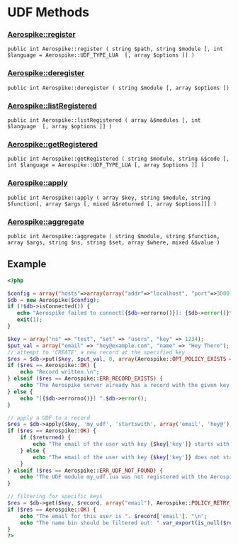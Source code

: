 
# UDF Methods

### [Aerospike::register](aerospike_register.md)
```
public int Aerospike::register ( string $path, string $module [, int $language = Aerospike::UDF_TYPE_LUA  [, array $options ]] )
```

### [Aerospike::deregister](aerospike_deregister.md)
```
public int Aerospike::deregister ( string $module [, array $options ])
```

### [Aerospike::listRegistered](aerospike_listregistered.md)
```
public int Aerospike::listRegistered ( array &$modules [, int $language  [, array $options ]] )
```

### [Aerospike::getRegistered](aerospike_getregistered.md)
```
public int Aerospike::getRegistered ( string $module, string &$code [, int $language = Aerospike::UDF_TYPE_LUA [, array $options ]] )
```

### [Aerospike::apply](aerospike_apply.md)
```
public int Aerospike::apply ( array $key, string $module, string $function[, array $args [, mixed &$returned [, array $options]]] )
```

### [Aerospike::aggregate](aerospike_aggregate.md)
```
public int Aerospike::aggregate ( string $module, string $function, array $args, string $ns, string $set, array $where, mixed &$value )
```

## Example

```php
<?php

$config = array("hosts"=>array(array("addr"=>"localhost", "port"=>3000)));
$db = new Aerospike($config);
if (!$db->isConnected()) {
   echo "Aerospike failed to connect[{$db->errorno()}]: {$db->error()}\n";
   exit(1);
}

$key = array("ns" => "test", "set" => "users", "key" => 1234);
$put_val = array("email" => "hey@example.com", "name" => "Hey There");
// attempt to 'CREATE' a new record at the specified key
$res = $db->put($key, $put_val, 0, array(Aerospike::OPT_POLICY_EXISTS => Aerospike::POLICY_EXISTS_CREATE));
if ($res == Aerospike::OK) {
    echo "Record written.\n";
} elseif ($res == Aerospike::ERR_RECORD_EXISTS) {
    echo "The Aerospike server already has a record with the given key.\n";
} else {
    echo "[{$db->errorno()}] ".$db->error();
}

// apply a UDF to a record
$res = $db->apply($key, 'my_udf', 'startswith', array('email', 'hey@'), $returned);
if ($res == Aerospike::OK) {
    if ($returned) {
        echo "The email of the user with key {$key['key']} starts with 'hey@'.\n";
    } else {
        echo "The email of the user with key {$key['key']} does not start with 'hey@'.\n";
    }
} elseif ($res == Aerospike::ERR_UDF_NOT_FOUND) {
    echo "The UDF module my_udf.lua was not registered with the Aerospike DB.\n";
}

// filtering for specific keys
$res = $db->get($key, $record, array("email"), Aerospike::POLICY_RETRY_ONCE);
if ($res == Aerospike::OK) {
    echo "The email for this user is ". $record['email']. "\n";
    echo "The name bin should be filtered out: ".var_export(is_null($record['name']), true). "\n";
}
?>
```
